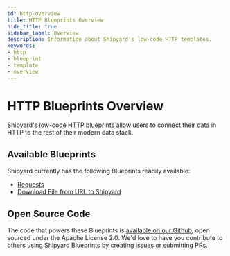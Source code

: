 ```yaml
---
id: http-overview
title: HTTP Blueprints Overview
hide_title: true
sidebar_label: Overview
description: Information about Shipyard's low-code HTTP templates.
keywords:
- http
- blueprint
- template
- overview
---
```


# HTTP Blueprints Overview

Shipyard's low-code HTTP blueprints allow users to connect their data in HTTP to the rest of their modern data stack.

## Available Blueprints
Shipyard currently has the following Blueprints readily available: 
- [Requests](http-requests.md)
- [Download File from URL to Shipyard](http-download-file-from-url.md)

## Open Source Code
The code that powers these Blueprints is [available on our Github](https://docs.shipyardapp.com/blueprint-library/http), open sourced under the Apache License 2.0. We'd love to have you contribute to others using Shipyard Blueprints by creating issues or submitting PRs.
